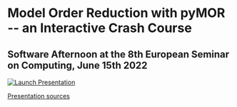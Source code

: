 # Model Order Reduction with pyMOR -- an Interactive Crash Course

## Software Afternoon at the 8th European Seminar on Computing, June 15th 2022

[![Launch Presentation](https://mybinder.org/badge_logo.svg)](https://mybinder.org/v2/gh/renefritze/2022-esco-pyMOR/main?urlpath=tree%2Fpymor.md)

[Presentation sources](https://github.com/renefritze/22-esco-pyMOR)
